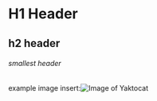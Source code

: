 # H1 Header

## h2 header

###### smallest header

example image insert:![Image of Yaktocat](https://octodex.github.com/images/yaktocat.png)
